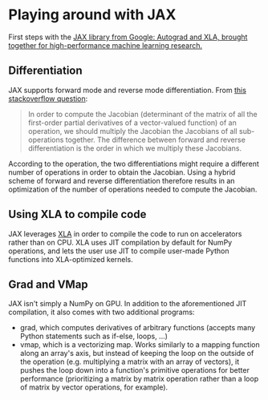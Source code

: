 # Playing around with JAX

First steps with the [JAX library from Google: Autograd and XLA, brought together for high-performance machine learning research.](https://github.com/google/jax)

## Differentiation

JAX supports forward mode and reverse mode differentiation.
From [this stackoverflow question](https://math.stackexchange.com/questions/2195377/reverse-mode-differentiation-vs-forward-mode-differentiation-where-are-the-be):

> In order to compute the Jacobian (determinant of the matrix of all the first-order partial derivatives of a 
> vector-valued function) of an operation, we should multiply the Jacobian the Jacobians of all sub-operations
> together. The difference between forward and reverse differentiation is the order in which we multiply these
> Jacobians.

According to the operation, the two differentiations might require a different number of operations in order to
obtain the Jacobian. Using a hybrid scheme of forward and reverse differentiation therefore results in an optimization
of the number of operations needed to compute the Jacobian. 

## Using XLA to compile code

JAX leverages [XLA](https://www.tensorflow.org/xla) in order to compile the code to run on accelerators rather than on
CPU. XLA uses JIT compilation by default for NumPy operations, and lets the user use JIT to compile user-made Python
functions into XLA-optimized kernels.

## Grad and VMap

JAX isn't simply a NumPy on GPU. In addition to the aforementioned JIT compilation, it also comes with two additional
programs:

- grad, which computes derivatives of arbitrary functions (accepts many Python statements such as if-else, loops, ...)
- vmap, which is a vectorizing map. Works similarly to a mapping function along an array's axis, but instead of
  keeping the loop on the outside of the operation (e.g. multiplying a matrix with an array of vectors), it pushes
  the loop down into a function's primitive operations for better performance (prioritizing a matrix by matrix
  operation rather than a loop of matrix by vector operations, for example).